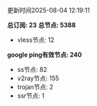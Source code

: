 更新时间2025-08-04 12:19:11

**总订阅: 23**
**总节点: 5388**
- vless节点: 12

**google ping有效节点: 240**
- ss节点: 82
- v2ray节点: 155
- trojan节点: 2
- ssr节点: 1
